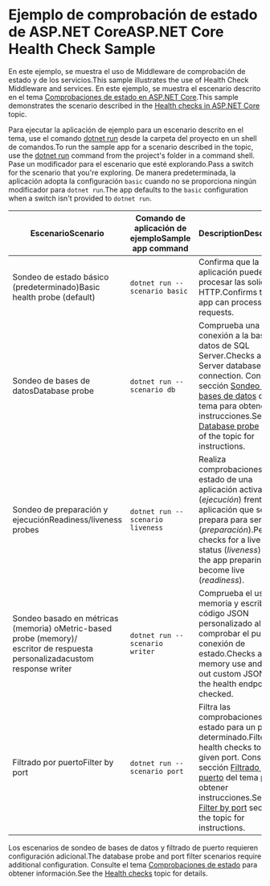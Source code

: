 # <a name="aspnet-core-health-check-sample"></a><span data-ttu-id="67354-101">Ejemplo de comprobación de estado de ASP.NET Core</span><span class="sxs-lookup"><span data-stu-id="67354-101">ASP.NET Core Health Check Sample</span></span>

<span data-ttu-id="67354-102">En este ejemplo, se muestra el uso de Middleware de comprobación de estado y de los servicios.</span><span class="sxs-lookup"><span data-stu-id="67354-102">This sample illustrates the use of Health Check Middleware and services.</span></span> <span data-ttu-id="67354-103">En este ejemplo, se muestra el escenario descrito en el tema [Comprobaciones de estado en ASP.NET Core](https://docs.microsoft.com/aspnet/core/host-and-deploy/health-checks).</span><span class="sxs-lookup"><span data-stu-id="67354-103">This sample demonstrates the scenario described in the [Health checks in ASP.NET Core](https://docs.microsoft.com/aspnet/core/host-and-deploy/health-checks) topic.</span></span>

<span data-ttu-id="67354-104">Para ejecutar la aplicación de ejemplo para un escenario descrito en el tema, use el comando [dotnet run](https://docs.microsoft.com/dotnet/core/tools/dotnet-run) desde la carpeta del proyecto en un shell de comandos.</span><span class="sxs-lookup"><span data-stu-id="67354-104">To run the sample app for a scenario described in the topic, use the [dotnet run](https://docs.microsoft.com/dotnet/core/tools/dotnet-run) command from the project's folder in a command shell.</span></span> <span data-ttu-id="67354-105">Pase un modificador para el escenario que esté explorando.</span><span class="sxs-lookup"><span data-stu-id="67354-105">Pass a switch for the scenario that you're exploring.</span></span> <span data-ttu-id="67354-106">De manera predeterminada, la aplicación adopta la configuración `basic` cuando no se proporciona ningún modificador para `dotnet run`.</span><span class="sxs-lookup"><span data-stu-id="67354-106">The app defaults to the `basic` configuration when a switch isn't provided to `dotnet run`.</span></span>

| <span data-ttu-id="67354-107">Escenario</span><span class="sxs-lookup"><span data-stu-id="67354-107">Scenario</span></span>                                               | <span data-ttu-id="67354-108">Comando de aplicación de ejemplo</span><span class="sxs-lookup"><span data-stu-id="67354-108">Sample app command</span></span>               | <span data-ttu-id="67354-109">Description</span><span class="sxs-lookup"><span data-stu-id="67354-109">Description</span></span> |
| ------------------------------------------------------ | -------------------------------- | ----------- |
| <span data-ttu-id="67354-110">Sondeo de estado básico (predeterminado)</span><span class="sxs-lookup"><span data-stu-id="67354-110">Basic health probe (default)</span></span>                           | `dotnet run --scenario basic`    | <span data-ttu-id="67354-111">Confirma que la aplicación puede procesar las solicitudes HTTP.</span><span class="sxs-lookup"><span data-stu-id="67354-111">Confirms that the app can process HTTP requests.</span></span> |
| <span data-ttu-id="67354-112">Sondeo de bases de datos</span><span class="sxs-lookup"><span data-stu-id="67354-112">Database probe</span></span>                                         | `dotnet run --scenario db`       | <span data-ttu-id="67354-113">Comprueba una conexión a la base de datos de SQL Server.</span><span class="sxs-lookup"><span data-stu-id="67354-113">Checks a SQL Server database connection.</span></span> <span data-ttu-id="67354-114">Consulte la sección [Sondeo de bases de datos](https://docs.microsoft.com/aspnet/core/host-and-deploy/health-checks#database-probe) del tema para obtener instrucciones.</span><span class="sxs-lookup"><span data-stu-id="67354-114">See the [Database probe](https://docs.microsoft.com/aspnet/core/host-and-deploy/health-checks#database-probe) section of the topic for instructions.</span></span> |
| <span data-ttu-id="67354-115">Sondeo de preparación y ejecución</span><span class="sxs-lookup"><span data-stu-id="67354-115">Readiness/liveness probes</span></span>                              | `dotnet run --scenario liveness` | <span data-ttu-id="67354-116">Realiza comprobaciones de estado de una aplicación activa (*ejecución*) frente a la aplicación que se prepara para ser activa (*preparación*).</span><span class="sxs-lookup"><span data-stu-id="67354-116">Performs checks for a live app status (*liveness*) versus the app preparing to become live (*readiness*).</span></span> |
| <span data-ttu-id="67354-117">Sondeo basado en métricas (memoria) o</span><span class="sxs-lookup"><span data-stu-id="67354-117">Metric-based probe (memory)/</span></span><br><span data-ttu-id="67354-118">escritor de respuesta personalizada</span><span class="sxs-lookup"><span data-stu-id="67354-118">custom response writer</span></span> | `dotnet run --scenario writer`   | <span data-ttu-id="67354-119">Comprueba el uso de memoria y escribe código JSON personalizado al comprobar el punto de conexión de estado.</span><span class="sxs-lookup"><span data-stu-id="67354-119">Checks against memory use and writes out custom JSON when the health endpoint is checked.</span></span> |
| <span data-ttu-id="67354-120">Filtrado por puerto</span><span class="sxs-lookup"><span data-stu-id="67354-120">Filter by port</span></span>                                         | `dotnet run --scenario port`     | <span data-ttu-id="67354-121">Filtra las comprobaciones de estado para un puerto determinado.</span><span class="sxs-lookup"><span data-stu-id="67354-121">Filters health checks to a given port.</span></span> <span data-ttu-id="67354-122">Consulte la sección [Filtrado por puerto](https://docs.microsoft.com/aspnet/core/host-and-deploy/health-checks#filter-by-port) del tema para obtener instrucciones.</span><span class="sxs-lookup"><span data-stu-id="67354-122">See the [Filter by port](https://docs.microsoft.com/aspnet/core/host-and-deploy/health-checks#filter-by-port) section of the topic for instructions.</span></span> |

<span data-ttu-id="67354-123">Los escenarios de sondeo de bases de datos y filtrado de puerto requieren configuración adicional.</span><span class="sxs-lookup"><span data-stu-id="67354-123">The database probe and port filter scenarios require additional configuration.</span></span> <span data-ttu-id="67354-124">Consulte el tema [Comprobaciones de estado](https://docs.microsoft.com/aspnet/core/host-and-deploy/health-checks) para obtener información.</span><span class="sxs-lookup"><span data-stu-id="67354-124">See the [Health checks](https://docs.microsoft.com/aspnet/core/host-and-deploy/health-checks) topic for details.</span></span>
